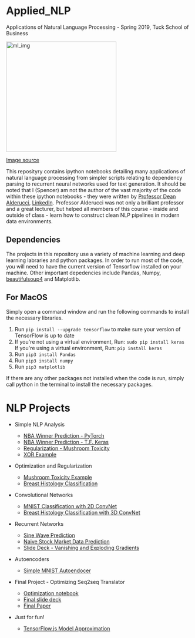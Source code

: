 # Applied_NLP

Applications of Natural Language Processing - Spring 2019, Tuck School of Business

<img width="300" alt="ml_img" src="https://venturebeat.com/wp-content/uploads/2018/09/natural-language-processing.jpg?fit=400%2C283&strip=all">

[Image source](venturebeat.com/wp-content/uploads/2018/09/natural-language-processing.jpg?fit=400%2C283&strip=all)

This reposityry contains ipython notebooks detailing many applications of natural language processing from simpler scripts relating to dependency parsing to recurrent neural networks used for text generation. It should be noted that I (Spencer) am not the author of the vast majority of the code within these ipython notebooks - they were written by [Professor Dean Alderucci](https://biography.omicsonline.org/united-states-of-america/the-university-of-chicago-booth-school-of-business/dean-alderucci-422234), [LinkedIn](https://www.linkedin.com/in/deanalderucci/). Professor Alderucci was not only a brilliant professor and a great lecturer, but helped all members of this course - inside and outside of class - learn how to construct clean NLP pipelines in modern data environments. 

## Dependencies

The projects in this repository use a variety of machine learning and deep learning labraries and python packages. In order to run most of the code, you will need to have the current version of Tensorflow installed on your machine. Other important depedencies include Pandas, Numpy, [beautifulsoup4](www.crummy.com/software/BeautifulSoup/) and Matplotlib.

## For MacOS 
Simply open a command window and run the following commands to install the necessary libraries. 

1. Run `pip install --upgrade tensorflow` to make sure your version of TensorFlow is up to date
2. If you're not using a virtual environment, Run: `sudo pip install keras` <br> 
If you're using a virtual environment, Run: `pip install keras` 
3. Run `pip3 install Pandas` 
4. Run `pip3 install numpy` 
5. Run `pip3 matplotlib` 

If there are any other packages not installed when the code is run, simply call python in the terminal to install the necessary packages. 

# NLP Projects

* Simple NLP Analysis
  * [NBA Winner Prediction - PyTorch](https://github.com/spencerbertsch1/Applied-Deep-Learning-ENGG192/blob/master/Dense_Fully_Connected_NN/PyTorch/NBA_Example_Feedforward.ipynb)
  * [NBA Winner Prediction - T.F. Keras](https://github.com/spencerbertsch1/Applied-Deep-Learning-ENGG192/blob/master/Dense_Fully_Connected_NN/TensorFlow/NBA_Example_DenseNN.ipynb)
  * [Regularization - Mushroom Toxicity](https://github.com/spencerbertsch1/Applied-Deep-Learning-ENGG192/blob/master/Regularization/PyTorch/Regularization_Techniques.ipynb)
  * [XOR Example](https://github.com/spencerbertsch1/Applied-Deep-Learning-ENGG192/blob/master/Dense_Fully_Connected_NN/XOR/XOR_PyTorch.ipynb)

* Optimization and Regularization 
  * [Mushroom Toxicity Example](https://github.com/spencerbertsch1/Applied-Deep-Learning-ENGG192/blob/master/Regularization/PyTorch/Regularization_Techniques.ipynb)
  * [Breast Histology Classification](https://github.com/spencerbertsch1/Applied-Deep-Learning-ENGG192/blob/master/Convolutional_Neural_Networks/Breast_Historology_Img_Analysis/Breast_Histology_Classification.ipynb)
  
* Convolutional Networks 
  * [MNIST Classification with 2D ConvNet](https://github.com/spencerbertsch1/Applied-Deep-Learning-ENGG192/blob/master/Convolutional_Neural_Networks/MNIST/MNIST_Script.ipynb)
  * [Breast Histology Classification with 3D ConvNet](https://github.com/spencerbertsch1/Applied-Deep-Learning-ENGG192/blob/master/Convolutional_Neural_Networks/Breast_Historology_Img_Analysis/Breast_Histology_Classification.ipynb)

* Recurrent Networks 
  * [Sine Wave Prediction](https://github.com/spencerbertsch1/Applied-Deep-Learning-ENGG192/blob/master/Recurrent_Neural_Networks/Sine_Wave_Prediction/Sine_Wave_Prediction_RNNs.ipynb)
  * [Naive Stock Market Data Prediction](https://github.com/spencerbertsch1/Applied-Deep-Learning-ENGG192/blob/master/Recurrent_Neural_Networks/AAPL_Stock_Prediction/RNN_Finance_Application.ipynb)
  * [Slide Deck - Vanishing and Exploding Gradients](https://github.com/spencerbertsch1/Applied-Deep-Learning-ENGG192/blob/master/Recurrent_Neural_Networks/AAPL_Stock_Prediction/Simple%20stock%20prediction%20ecercise.pdf)
  
* Autoencoders
  * [Simple MNIST Autoendocer](https://github.com/spencerbertsch1/Applied-Deep-Learning-ENGG192/blob/master/Autoencoders/Simple%20Autoencoder%20Experiments.ipynb)
  
* Final Project - Optimizing Seq2seq Translator 
  * [Optimization notebook](https://github.com/spencerbertsch1/Applied-Deep-Learning-ENGG192/blob/master/Final_Project/Translator-PyTorch/Optimized_Seq2seq_Translator.ipynb)
  * [Final slide deck](https://github.com/spencerbertsch1/Applied-Deep-Learning-ENGG192/blob/master/Final_Project/RNNs%20Final%20Project%20Presentation.pdf)
  * [Final Paper](https://github.com/spencerbertsch1/Applied-Deep-Learning-ENGG192/blob/master/Final_Project/Optimization_of_Encoder_Decoder_Model_Bertsch.pdf)

* Just for fun! 
  * [TensorFlow.js Model Approximation](https://github.com/spencerbertsch1/Applied-Deep-Learning-ENGG192/blob/master/TensorFlow.js/UserInput_Model/user_input_model.html)
